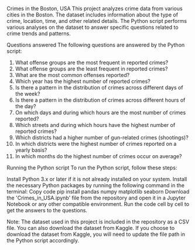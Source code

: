 Crimes in the Boston, USA
This project analyzes crime data from various cities in the Boston. The dataset includes information about the type of crime, location, time, and other related details. The Python script performs various analyses on the dataset to answer specific questions related to crime trends and patterns.

Questions answered
The following questions are answered by the Python script:

1. What offense groups are the most frequent in reported crimes?
2. What offense groups are the least frequent in reported crimes?
3. What are the most common offenses reported?
4. Which year has the highest number of reported crimes?
5. Is there a pattern in the distribution of crimes across different days of the week?
6. Is there a pattern in the distribution of crimes across different hours of the day?
7. On which days and during which hours are the most number of crimes reported?
8. Which streets and during which hours have the highest number of reported crimes?
9. Which districts had a higher number of gun-related crimes (shootings)?
10. In which districts were the highest number of crimes reported on a yearly basis?
11. In which months do the highest number of crimes occur on average?

Running the Python script
To run the Python script, follow these steps:

Install Python 3.x or later if it is not already installed on your system.
Install the necessary Python packages by running the following command in the terminal:
Copy code
pip install pandas numpy matplotlib seaborn
Download the 'Crimes_in_USA.ipynb' file from the repository and open it in a Jupyter Notebook or any other compatible environment.
Run the code cell by cell to get the answers to the questions.

Note: The dataset used in this project is included in the repository as a CSV file. You can also download the dataset from Kaggle. If you choose to download the dataset from Kaggle, you will need to update the file path in the Python script accordingly.
